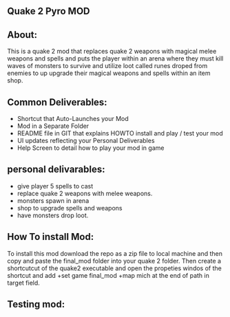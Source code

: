 <H2>Quake 2 Pyro MOD</H2>

About:
---
This is a quake 2 mod that  replaces quake 2 weapons with magical melee weapons and spells and 
puts the player within an arena where they must kill waves of monsters to survive and utilize loot called runes droped from 
enemies to up upgrade their magical weapons and spells within an item shop.

Common Deliverables:
---
* Shortcut that Auto-Launches your Mod
* Mod in a Separate Folder
* README file in GIT that explains HOWTO install and play / test your mod
* UI updates reflecting your Personal Deliverables
* Help Screen to detail how to play your mod in game

personal delivarables:
---
* give player 5 spells to cast
* replace quake 2 weapons with melee weapons.
* monsters spawn in arena
* shop to upgrade spells and weapons 
* have monsters drop loot.

How To install Mod:
---
To install this mod download the repo as a zip file to local machine and then copy and paste the final_mod folder into your quake 2 folder. Then create a shortcutcut of the quake2 executable and open the propeties windos of the shortcut and add +set game final_mod +map mich at the end of path in target field.

Testing mod:
---
 
